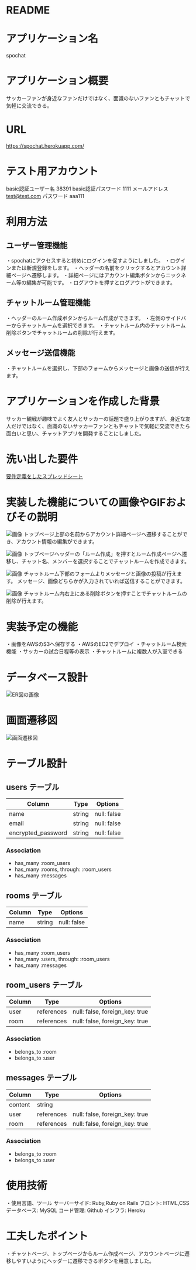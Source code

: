 # README

# アプリケーション名
spochat

# アプリケーション概要
サッカーファンが身近なファンだけではなく、面識のないファンともチャットで気軽に交流できる。

# URL
https://spochat.herokuapp.com/

# テスト用アカウント
basic認証ユーザー名 38391
basic認証パスワード 1111
メールアドレス test@test.com
パスワード aaa111

# 利用方法

## ユーザー管理機能
・spochatにアクセスすると初めにログインを促すようにしました。
・ログインまたは新規登録をします。
・ヘッダーの名前をクリックするとアカウント詳細ページへ遷移します。
・詳細ページにはアカウント編集ボタンからニックネーム等の編集が可能です。
・ログアウトを押すとログアウトができます。

## チャットルーム管理機能
・ヘッダーのルーム作成ボタンからルーム作成ができます。
・左側のサイドバーからチャットルームを選択できます。
・チャットルーム内のチャットルーム削除ボタンでチャットルームの削除が行えます。

## メッセージ送信機能
・チャットルームを選択し、下部のフォームからメッセージと画像の送信が行えます。

# アプリケーションを作成した背景
サッカー観戦が趣味でよく友人とサッカーの話題で盛り上がりますが、身近な友人だけではなく、面識のないサッカーファンともチャットで気軽に交流できたら面白いと思い、チャットアプリを開発することにしました。

# 洗い出した要件
[要件定義をしたスプレッドシート](https://docs.google.com/spreadsheets/d/1tYsK3Ak5d2NHskY4ThXBPWRgOCVC5vKnjkkv4WiFtGE/edit#gid=982722306)

# 実装した機能についての画像やGIFおよびその説明
![画像](https://gyazo.com/8e2d9ce4de926959e2c7542d125fdf50)
トップページ上部の名前からアカウント詳細ページへ遷移することができ、アカウント情報の編集ができます。

![画像](https://gyazo.com/329465df862fc3df7375b71e6bbda530)
トップページヘッダーの「ルーム作成」を押すとルーム作成ページへ遷移し、チャット名、メンバーを選択することでチャットルームを作成できます。

![画像](https://gyazo.com/9aa6addecb9f517366dc1e5dbed9206c)
チャットルーム下部のフォームよりメッセージと画像の投稿が行えます。
メッセージ、画像どちらかが入力されていれば送信することができます。

![画像](https://gyazo.com/2091eb2a1cfb04cfdc14cc28f762c4cb)
チャットルーム内右上にある削除ボタンを押すことでチャットルームの削除が行えます。



# 実装予定の機能
・画像をAWSのS3へ保存する
・AWSのEC2でデプロイ
・チャットルーム検索機能
・サッカーの試合日程等の表示
・チャットルームに複数人が入室できる

# データベース設計	
![ER図の画像](https://gyazo.com/f430c6047b20899b959fe683430167b1)

# 画面遷移図
![画面遷移図](https://gyazo.com/f90af24ec87bde0269f714fec3089dfe)

# テーブル設計

## users テーブル

| Column             | Type   | Options     |
| ------------------ | ------ | ----------- |
| name               | string | null: false |
| email              | string | null: false |
| encrypted_password | string | null: false |

### Association

- has_many :room_users
- has_many :rooms, through: :room_users
- has_many :messages

## rooms テーブル

| Column | Type   | Options     |
| ------ | ------ | ----------- |
| name   | string | null: false |

### Association

- has_many :room_users
- has_many :users, through: :room_users
- has_many :messages

## room_users テーブル

| Column | Type       | Options                        |
| ------ | ---------- | ------------------------------ |
| user   | references | null: false, foreign_key: true |
| room   | references | null: false, foreign_key: true |

### Association

- belongs_to :room
- belongs_to :user

## messages テーブル

| Column  | Type       | Options                        |
| ------- | ---------- | ------------------------------ |
| content | string     |                                |
| user    | references | null: false, foreign_key: true |
| room    | references | null: false, foreign_key: true |

### Association

- belongs_to :room
- belongs_to :user

# 使用技術

・使用言語、ツール
サーバーサイド: Ruby,Ruby on Rails
フロント: HTML,CSS
データベース: MySQL
コード管理: Github
インフラ: Heroku

# 工夫したポイント
・チャットページ、トップページからルーム作成ページ、アカウントページに遷移しやすいようにヘッダーに遷移できるボタンを用意しました。